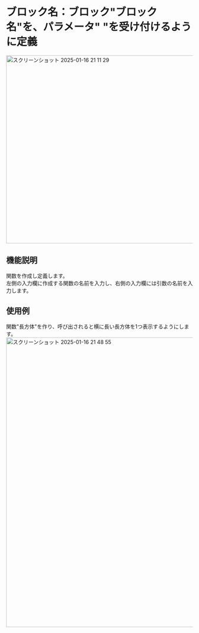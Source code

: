 # ブロック名：ブロック"ブロック名"を、パラメータ" "を受け付けるように定義
<img width="508" alt="スクリーンショット 2025-01-16 21 11 29" src="https://github.com/user-attachments/assets/fd677492-2b8c-485a-899f-a49df436b1db" />

## 機能説明
関数を作成し定義します。  
左側の入力欄に作成する関数の名前を入力し、右側の入力欄には引数の名前を入力します。

## 使用例
関数"長方体"を作り、呼び出されると横に長い長方体を1つ表示するようにします。
<img width="783" alt="スクリーンショット 2025-01-16 21 48 55" src="https://github.com/user-attachments/assets/b843a96c-19c5-4a43-a879-8e69a2412619" />
